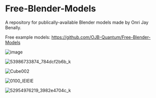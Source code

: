 # Free-Blender-Models
A repository for publically-available Blender models made by Onri Jay Benally.

Free example models: https://github.com/OJB-Quantum/Free-Blender-Models

![image](https://github.com/user-attachments/assets/ef10fcb1-6879-4053-a90d-46d57a568b3b)

![53986733874_784dcf2b6b_k](https://github.com/user-attachments/assets/f34dd345-2999-4cfb-bd5d-08abd6b104d7)

![Cube002](https://github.com/OJB-Quantum/Free-Blender-Models/assets/88035770/6be339c6-77ad-49e4-8eea-91a1907fb1fb)

![0100_IEIEIE](https://github.com/OJB-Quantum/Free-Blender-Models/assets/88035770/839141e0-672c-4806-b852-d2ddebf48598)

![52954976219_3982e4704c_k](https://github.com/OJB-Quantum/Free-Blender-Models/assets/88035770/44cac39e-aa30-47a6-be6c-e626d13f9cb7)
